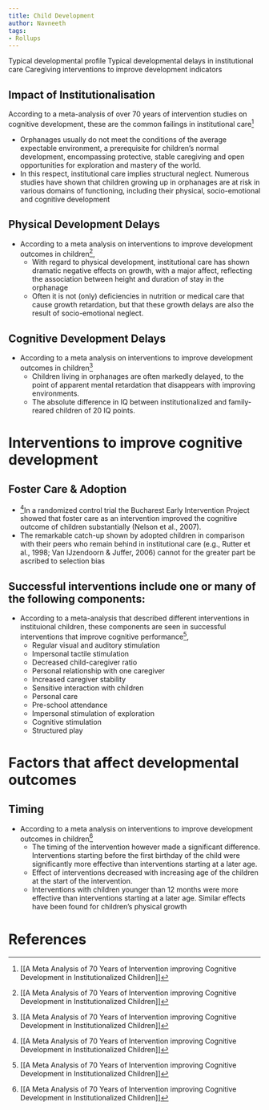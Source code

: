 ```yaml
---
title: Child Development
author: Navneeth
tags: 
- Rollups
---
```


Typical developmental profile
Typical developmental delays in institutional care 
Caregiving interventions to improve development indicators


## Impact of Institutionalisation

According to a meta-analysis of over 70 years of intervention studies on cognitive development, these are the common failings in institutional care[^1]
- Orphanages usually do not meet the conditions of the average expectable environment, a prerequisite for children’s normal development, encompassing protective, stable caregiving and open opportunities for exploration and mastery of the world. 
- In this respect, institutional care implies structural neglect. Numerous studies have shown that children growing up in orphanages are at risk in various domains of functioning, including their physical, socio-emotional and cognitive development

## Physical Development Delays

- According to a meta analysis on interventions to improve development outcomes in children[^1], 
	- With regard to physical development, institutional care has shown dramatic negative effects on growth, with a major affect, reflecting the association between height and duration of stay in the orphanage
	- Often it is not (only) deficiencies in nutrition or medical care that cause growth retardation, but that these growth delays are also the result of socio-emotional neglect.

## Cognitive Development Delays
- According to a meta analysis on interventions to improve development outcomes in children[^1]
	- Children living in orphanages are often markedly delayed, to the point of apparent mental retardation that disappears with improving environments. 
	- The absolute difference in IQ between institutionalized and family-reared children of 20 IQ points. 

# Interventions to improve cognitive development

## Foster Care & Adoption

- [^1]In a randomized control trial the Bucharest Early Intervention Project showed that foster care as an intervention improved the cognitive outcome of children substantially (Nelson et al., 2007).
- The remarkable catch-up shown by adopted children in comparison with their peers who remain behind in institutional care (e.g., Rutter et al., 1998; Van IJzendoorn & Juffer, 2006) cannot for the greater part be ascribed to selection bias

## Successful interventions include one or many of the following components: 
- According to a meta-analysis that described different interventions in instituional children, these components are seen in successful interventions that improve cognitive performance[^1],  
	- Regular visual and auditory stimulation 
	- Impersonal tactile stimulation
	- Decreased child-caregiver ratio
	- Personal relationship with one caregiver 
	- Increased caregiver stability 
	- Sensitive interaction with children
	- Personal care 
	- Pre-school attendance 
	- Impersonal stimulation of exploration 
	- Cognitive stimulation 
	- Structured play 



# Factors that affect developmental outcomes
## Timing 

 - According to a meta analysis on interventions to improve development outcomes in children[^1]
	- The timing of the intervention however made a significant difference. Interventions starting before the first birthday of the child were significantly more effective  than interventions starting at a later age. 
	- Effect of interventions decreased with increasing age of the children at the start of the intervention. 
	- Interventions with children younger than 12 months were more effective than interventions starting at a later age. Similar effects have been found for children’s physical growth


# References

[^1]: [[A Meta Analysis of 70 Years of Intervention improving Cognitive Development in Institutionalized Children]]